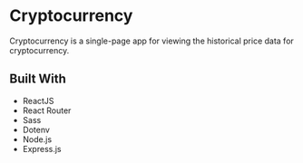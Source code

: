 # Cryptocurrency
Cryptocurrency is a single-page app for viewing the historical price data for cryptocurrency.

## Built With
- ReactJS
- React Router
- Sass
- Dotenv
- Node.js
- Express.js